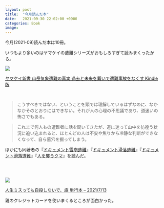 ```yaml
---
layout: post
title:  "今月読んだ本"
date:   2021-09-30 22:02:00 +0900
categories: Book
image: 
---
```

今月(2021-09)読んだ本は10冊。<br>


いつもより多いのはヤマケイの遭難シリーズがおもしろすぎて読みまくったから。

<p><a href="https://www.amazon.co.jp/dp/B09FL8MV2J?&linkCode=li2&tag=peipeipe-22&linkId=cad547dacb9c1b3de4d91b5e00764d3c&language=ja_JP&ref_=as_li_ss_il" target="_blank" rel="nofollow"><img border="0" src="//ws-fe.amazon-adsystem.com/widgets/q?_encoding=UTF8&ASIN=B09FL8MV2J&Format= _SL250_&ID=AsinImage&MarketPlace=JP&ServiceVersion=20070822&WS=1&tag=peipeipe-22&language=ja_JP" ></a><img src="https://ir-jp.amazon-adsystem.com/e/ir?t=peipeipe-22&language=ja_JP&l=li2&o=9&a=B09FL8MV2J" width="1" height="1" border="0" alt="" style="border:none !important; margin:0px !important;" /></p> <p><a href="https://www.amazon.co.jp/dp/B09FL8MV2J?&linkCode=li2&tag=peipeipe-22&linkId=cad547dacb9c1b3de4d91b5e00764d3c&language=ja_JP&ref_=as_li_ss_il" target="_blank" rel="nofollow">ヤマケイ新書 山岳気象遭難の真実 過去と未来を繋いで遭難事故をなくす Kindle版</a></p>
<br/>
<blockquote>
こうすべきではない、ということを頭では理解しているはずなのに、なかなかそのとおりにはできない。それが人の心理の不思議であり、道迷いの怖さでもある。
</blockquote>
<blockquote>
これまで何人もの遭難者に話を聞いてきたが、道に迷って山中を彷徨う状況に追い込まれると、ほとんどの人は不安や焦りから冷静な判断ができなくなって、自ら墓穴を掘ってしまう。
</blockquote>

ほかにも同著者の『[ドキュメント雪崩遭難](https://www.amazon.co.jp/dp/4635048276)』『[ドキュメント滑落遭難](https://amzn.to/3olc95r)』『[ドキュメント滑落遭難](https://amzn.to/3olc95r)』『[人を襲うクマ](https://amzn.to/3uqJ3Ta)』を読んだ。


<br/><br/>
<p><a href="https://www.amazon.co.jp/dp/4794972458?&linkCode=li2&tag=peipeipe-22&linkId=b81ef8917d607c9990bf35dd2687c5e6&language=ja_JP&ref_=as_li_ss_il" target="_blank" rel="nofollow"><img border="0" src="//ws-fe.amazon-adsystem.com/widgets/q?_encoding=UTF8&ASIN=4794972458&Format= _SL250_&ID=AsinImage&MarketPlace=JP&ServiceVersion=20070822&WS=1&tag=peipeipe-22&language=ja_JP" ></a><img src="https://ir-jp.amazon-adsystem.com/e/ir?t=peipeipe-22&language=ja_JP&l=li2&o=9&a=4794972458" width="1" height="1" border="0" alt="" style="border:none !important; margin:0px !important;" /></p> <p><a href="https://www.amazon.co.jp/dp/4794972458?&linkCode=li2&tag=peipeipe-22&linkId=b81ef8917d607c9990bf35dd2687c5e6&language=ja_JP&ref_=as_li_ss_il" target="_blank" rel="nofollow">人生ミスっても自殺しないで、旅 単行本 – 2021/7/13</a></p>
親のクレジットカードを使いまくるところが面白かった。